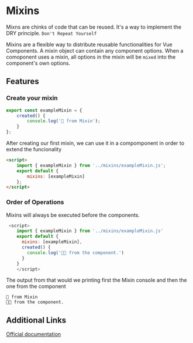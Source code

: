 # Mixins

Mixns are chinks of code that can be reused. It's a way to implement the DRY principle. `Don't Repeat Yourself`

Mixins are a flexible way to distribute reusable functionalities for Vue Components. A mixin object can contain any component options.
When a comoponent uses a mixin, all options in the mixin will be `mixed` into the component's own options.

## Features

### Create your mixin

```js
export const exampleMixin = {
	created() {
		console.log('👋 from Mixin');
	}
};
```

After creating our first mixin, we can use it in a compomponent in order to extend the funcionality

```html
<script>
	import { exampleMixin } from '../mixins/exampleMixin.js';
	export default {
		mixins: [exampleMixin]
	};
</script>
```

### Order of Operations

Mixins will always be executed before the components.

```js
 <script>
    import { exampleMixin } from '../mixins/exampleMixin.js'
    export default {
      mixins: [exampleMixin],
      created() {
        console.log('🤘🏼 from the component.')
      }
    }
    </script>
```

The output from that would we printing first the Mixin console and then the one from the component

```{8}
👋 from Mixin
🤘🏼 from the component.
```

## Additional Links

[Official documentation](https://vuejs.org/v2/guide/mixins.html)
